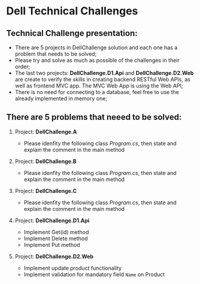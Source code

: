# Dell Technical Challenges

## Technical Challenge presentation:
* There are 5 projects in DellChallenge solution and each one has a problem that needs to be solved;
* Please try and solve as much as possible of the challenges in their order;
* The last two projects: __DellChallenge.D1.Api__ and __DellChallenge.D2.Web__ are create to verify the skills in creating backend RESTful Web APIs, as well as frontend MVC app. The MVC Web App is using the Web API;
* There is no need for connecting to a database, feel free to use the already implemented in memory one;


## There are 5 problems that neeed to be solved:
1. Project: __DellChallenge.A__
    * Please idenfity the following class _Program.cs_, then state and explain the comment in the main method
    
2. Project: __DellChallenge.B__
    * Please idenfity the following class _Program.cs_, then state and explain the comment in the main method
    
3. Project: __DellChallenge.C__
    * Please idenfity the following class _Program.cs_, then state and explain the comment in the main method
    
4. Project: __DellChallenge.D1.Api__
    * Implement Get(id) method
    * Implement Delete method
    * Implement Put method
    
5. Project: __DellChallenge.D2.Web__
    * Implement update product functionality
    * Implement validation for mandatory field `Name` on Product
